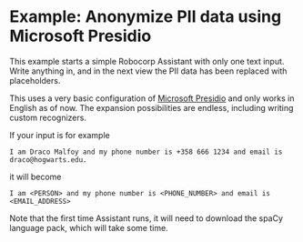 #  Example: Anonymize PII data using Microsoft Presidio

This example starts a simple Robocorp Assistant with only one text input. Write anything in,
and in the next view the PII data has been replaced with placeholders.

This uses a very basic configuration of [Microsoft Presidio](https://microsoft.github.io/presidio/)
and only works in English as of now. The expansion possibilities are endless, including writing
custom recognizers.

If your input is for example

`I am Draco Malfoy and my phone number is +358 666 1234 and email is draco@hogwarts.edu.`

it will become

`I am <PERSON> and my phone number is <PHONE_NUMBER> and email is <EMAIL_ADDRESS>`

Note that the first time Assistant runs, it will need to download the spaCy language pack,
which will take some time.

